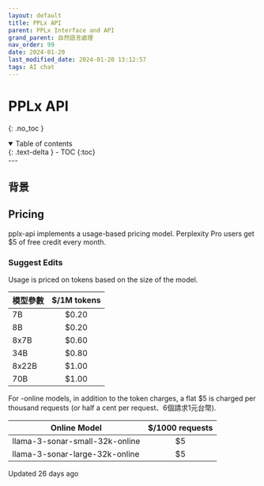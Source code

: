 ```yaml
---
layout: default
title: PPLx API
parent: PPLx Interface and API
grand_parent: 自然語言處理
nav_order: 99
date: 2024-01-20
last_modified_date: 2024-01-20 13:12:57
tags: AI chat
---
```



# PPLx API
{: .no_toc }

<details open markdown="block">
  <summary>
    Table of contents
  </summary>
  {: .text-delta }
- TOC
{:toc}
</details>
---

## 背景

## Pricing

pplx-api implements a usage-based pricing model. Perplexity Pro users get $5 of free credit every month.

### Suggest Edits

Usage is priced on tokens based on the size of the model.

模型參數|$/1M tokens
-|:-:
7B|$0.20
8B|$0.20
8x7B|$0.60
34B|$0.80
8x22B|$1.00
70B|$1.00

For -online models, in addition to the token charges, a flat $5 is charged per thousand requests (or half a cent per request、6個請求1元台幣).

Online Model|$/1000 requests
-|:-:
llama-3-sonar-small-32k-online|$5
llama-3-sonar-large-32k-online|$5
Updated 26 days ago